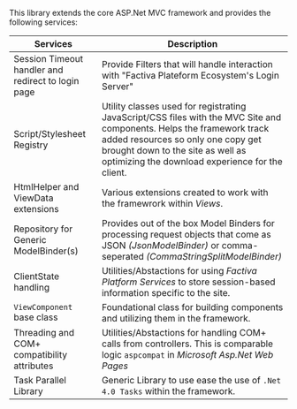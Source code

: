 This library extends the core ASP.Net MVC framework and provides the following services:


Services															| Description
--------------------------------------------------------------------|---------------------------------------------------------------------------------------------
Session Timeout handler and redirect to login page					| Provide Filters that will handle interaction with "Factiva Plateform Ecosystem's Login Server"
Script/Stylesheet Registry											| Utility classes used for registrating JavaScript/CSS files with the MVC Site and components.  Helps the framework track added resources so only one copy get brought down to the site as well as optimizing the download experience for the client.
HtmlHelper and ViewData extensions									| Various extensions created to work with the framewrork within *Views*.
Repository for Generic ModelBinder(s)								| Provides out of the box Model Binders for processing request objects that come as JSON *(JsonModelBinder)* or comma-seperated *(CommaStringSplitModelBinder)*
ClientState handling												| Utilities/Abstactions for using *Factiva Platform Services* to store session-based information specific to the site.
`ViewComponent` base class											| Foundational class for building components and utilizing them in the framework.
Threading and COM+ compatibility attributes							| Utilities/Abstactions for handling COM+ calls from controllers.  This is comparable logic `aspcompat` in *Microsoft Asp.Net Web Pages* 
Task Parallel Library												| Generic Library to use ease the use of `.Net 4.0 Tasks` within the framework.